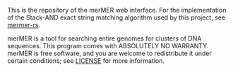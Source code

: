 This is the repository of the merMER web interface. For the implementation of
the Stack-AND exact string matching algorithm used by this project, see
[mermer-rs](https://github.com/markstein-lab/mermer-rs).

merMER is a tool for searching entire genomes for clusters of DNA sequences.
This program comes with ABSOLUTELY NO WARRANTY. merMER is free software, and you
are welcome to redistribute it under certain conditions; see [LICENSE](LICENSE)
for more information.
